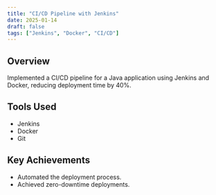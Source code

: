 ```yaml
---
title: "CI/CD Pipeline with Jenkins"
date: 2025-01-14
draft: false
tags: ["Jenkins", "Docker", "CI/CD"]
---
```

## Overview
Implemented a CI/CD pipeline for a Java application using Jenkins and Docker, reducing deployment time by 40%.

## Tools Used
- Jenkins
- Docker
- Git

## Key Achievements
- Automated the deployment process.
- Achieved zero-downtime deployments.

